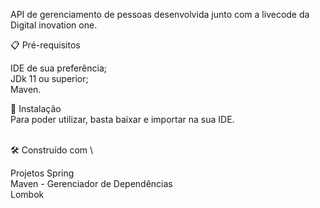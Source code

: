 API de gerenciamento de pessoas desenvolvida junto com a livecode da Digital inovation one.

📋 Pré-requisitos

IDE de sua preferência; \
JDk 11 ou superior; \
Maven.

🔧 Instalação \
Para poder utilizar, basta baixar e importar na sua IDE.

\
🛠️ Construído com \

Projetos Spring \
Maven - Gerenciador de Dependências \
Lombok
